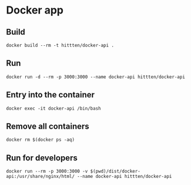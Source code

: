 # Docker app

## Build
`docker build --rm -t hittten/docker-api .`

## Run
`docker run -d --rm -p 3000:3000 --name docker-api hittten/docker-api`

## Entry into the container
`docker exec -it docker-api /bin/bash`

## Remove all containers   
`docker rm $(docker ps -aq)`

## Run for developers
`docker run --rm -p 3000:3000 -v $(pwd)/dist/docker-api:/usr/share/nginx/html/ --name docker-api hittten/docker-api`
